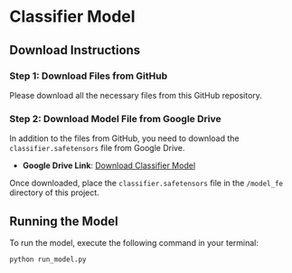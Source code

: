 # Classifier Model

## Download Instructions

### Step 1: Download Files from GitHub

Please download all the necessary files from this GitHub repository.

### Step 2: Download Model File from Google Drive

In addition to the files from GitHub, you need to download the `classifier.safetensors` file from Google Drive. 

- **Google Drive Link**: [Download Classifier Model](https://drive.google.com/file/d/1xvJAykfaZQCwnX76_C0qI6Ru6luAUWgM/view?usp=sharing)

Once downloaded, place the `classifier.safetensors` file in the `/model_fe` directory of this project.

## Running the Model

To run the model, execute the following command in your terminal:

```sh
python run_model.py
